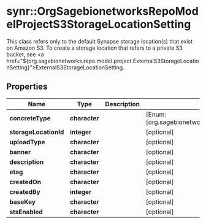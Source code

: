 # synr::OrgSagebionetworksRepoModelProjectS3StorageLocationSetting

This class refers only to the default Synapse storage location(s) that exist on Amazon S3. To create a storage location that refers to a private S3 bucket, see <a href=\"${org.sagebionetworks.repo.model.project.ExternalS3StorageLocationSetting}\">ExternalS3StorageLocationSetting</a>.

## Properties
Name | Type | Description | Notes
------------ | ------------- | ------------- | -------------
**concreteType** | **character** |  | [Enum: [org.sagebionetworks.repo.model.project.S3StorageLocationSetting]] 
**storageLocationId** | **integer** |  | [optional] 
**uploadType** | **character** |  | [optional] 
**banner** | **character** |  | [optional] 
**description** | **character** |  | [optional] 
**etag** | **character** |  | [optional] 
**createdOn** | **character** |  | [optional] 
**createdBy** | **integer** |  | [optional] 
**baseKey** | **character** |  | [optional] 
**stsEnabled** | **character** |  | [optional] 


